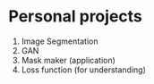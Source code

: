 # Personal projects
1. Image Segmentation
2. GAN
3. Mask maker (application)
4. Loss function (for understanding)
